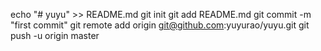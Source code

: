 echo "# yuyu" >> README.md
git init
git add README.md
git commit -m "first commit"
git remote add origin git@github.com:yuyurao/yuyu.git
git push -u origin master
